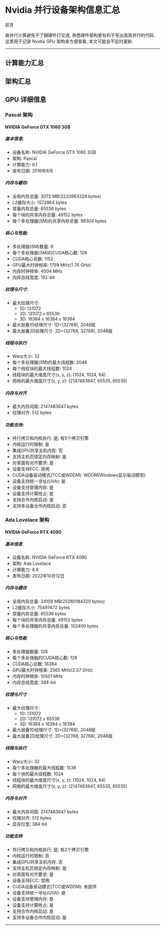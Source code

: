 # Nvidia 并行设备架构信息汇总

前言

做并行计算避免不了跟硬件打交道, 熟悉硬件架构更有利于写出高效并行的代码.
这里用于记录 Nvidia GPU 架构来方便查看, 本文可能会不定时更新.

---

## 计算能力汇总

## 架构汇总

## GPU 详细信息

### Pascal 架构

#### NVIDIA GeForce GTX 1060 3GB

##### 基本信息:

- 设备名称: NVIDIA GeForce GTX 1060 3GB
- 架构: Pascal
- 计算能力: 6.1
- 发布日期: 2016年8月

##### 内存与缓存:

- 全局内存总量: 3072 MB(3220963328 bytes)
- L2缓存大小: 1572864 bytes
- 常量内存总量: 65536 bytes
- 每个块的共享内存总量: 49152 bytes
- 每个多处理器(SM)的共享内存总量: 98304 bytes

##### 核心与性能:

- 多处理器(SM)数量: 9
- 每个多处理器(SM)的CUDA核心数: 128
- CUDA核心总数: 1152
- GPU最大时钟频率: 1759 MHz(1.76 GHz)
- 内存时钟频率: 4004 MHz
- 内存总线宽度: 192-bit

##### 纹理与尺寸:

- 最大纹理尺寸:
    - 1D: 131072
    - 2D: 131072 x 65536
    - 3D: 16384 x 16384 x 16384
- 最大层叠1D纹理尺寸: 1D=(32768), 2048层
- 最大层叠2D纹理尺寸: 2D=(32768, 32768), 2048层

##### 线程与执行

- Warp大小: 32
- 每个多处理器(SM)的最大线程数: 2048
- 每个线程块的最大线程数: 1024
- 线程块的最大维度尺寸(x, y, z): (1024, 1024, 64)
- 网格的最大维度尺寸(x, y, z): (2147483647, 65535, 65535)

##### 内存与对齐

- 最大内存间距: 2147483647 bytes
- 纹理对齐: 512 bytes

##### 功能支持:

- 并行拷贝和内核执行: 是, 有5个拷贝引擎
- 内核运行时限制: 是
- 集成GPU共享主机内存: 否
- 支持主机页锁定内存映射: 是
- 对表面有对齐要求: 是
- 设备支持ECC: 禁用
- CUDA设备驱动模式(TCC或WDDM): WDDM(Windows显示驱动模型)
- 设备支持统一寻址(UVA): 是
- 设备支持管理内存: 是
- 设备支持计算抢占: 是
- 支持合作内核启动: 是
- 支持多设备合作内核启动: 否

### Ada Lovelace 架构

#### NVIDIA GeForce RTX 4090

##### 基本信息

- 设备名称: NVIDIA GeForce RTX 4090
- 架构: Ada Lovelace
- 计算能力: 8.9
- 发布日期: 2022年10月12日

##### 内存与缓存

- 全局内存总量: 24109 MB(25280184320 bytes)
- L2缓存大小: 75497472 bytes
- 常量内存总量: 65536 bytes
- 每个块的共享内存总量: 49152 bytes
- 每个多处理器的共享内存总量: 102400 bytes

##### 核心与性能

- 多处理器数量: 128
- 每个多处理器的CUDA核心数: 128
- CUDA核心总数: 16384
- GPU最大时钟频率: 2565 MHz(2.57 GHz)
- 内存时钟频率: 10501 MHz
- 内存总线宽度: 384-bit

##### 纹理与尺寸

- 最大纹理尺寸:
    - 1D: 131072
    - 2D: 131072 x 65536
    - 3D: 16384 x 16384 x 16384
- 最大层叠1D纹理尺寸: 1D=(32768), 2048层
- 最大层叠2D纹理尺寸: 2D=(32768, 32768), 2048层

##### 线程与执行

- Warp大小: 32
- 每个多处理器的最大线程数: 1536
- 每个块的最大线程数: 1024
- 线程块的最大维度尺寸(x, y, z): (1024, 1024, 64)
- 网格的最大维度尺寸(x, y, z): (2147483647, 65535, 65535)

##### 内存与对齐

- 最大内存间距: 2147483647 bytes
- 纹理对齐: 512 bytes
- 显存位宽: 384-bit

##### 功能支持

- 并行拷贝和内核执行: 是, 有2个拷贝引擎
- 内核运行时限制: 否
- 集成GPU共享主机内存: 否
- 支持主机页锁定内存映射: 是
- 对表面有对齐要求: 是
- 设备支持ECC: 禁用
- CUDA设备驱动模式(TCC或WDDM): 未提供
- 设备支持统一寻址(UVA): 是
- 设备支持管理内存: 是
- 设备支持计算抢占: 是
- 支持合作内核启动: 是
- 支持多设备合作内核启动: 是

---